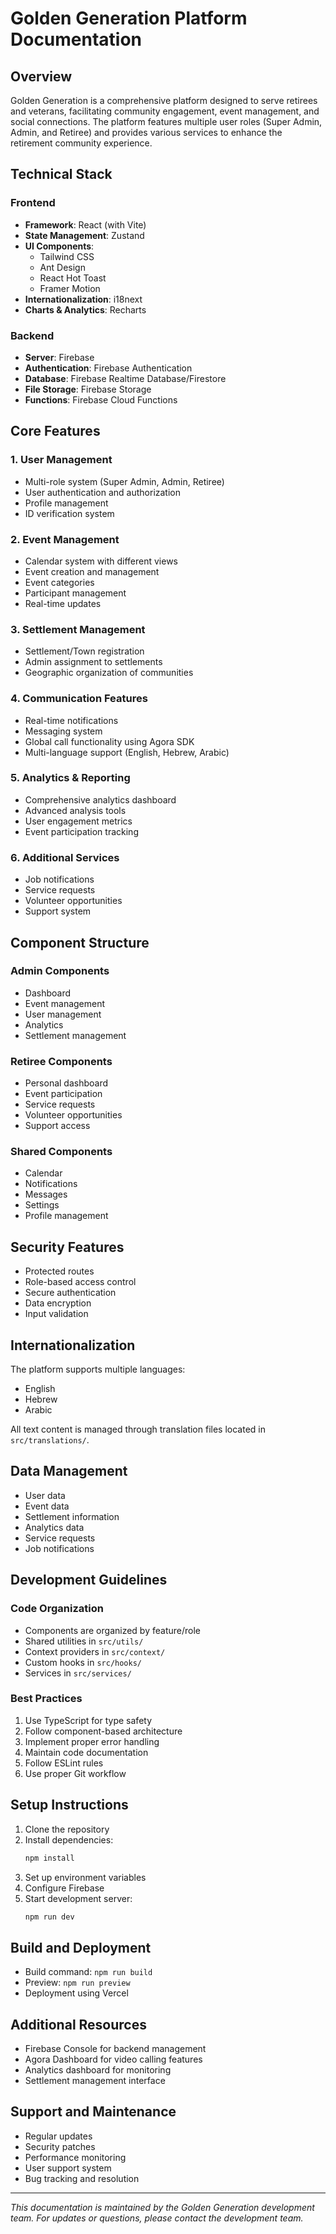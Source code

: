 # Golden Generation Platform Documentation

## Overview
Golden Generation is a comprehensive platform designed to serve retirees and veterans, facilitating community engagement, event management, and social connections. The platform features multiple user roles (Super Admin, Admin, and Retiree) and provides various services to enhance the retirement community experience.

## Technical Stack

### Frontend
- **Framework**: React (with Vite)
- **State Management**: Zustand
- **UI Components**: 
  - Tailwind CSS
  - Ant Design
  - React Hot Toast
  - Framer Motion
- **Internationalization**: i18next
- **Charts & Analytics**: Recharts

### Backend
- **Server**: Firebase
- **Authentication**: Firebase Authentication
- **Database**: Firebase Realtime Database/Firestore
- **File Storage**: Firebase Storage
- **Functions**: Firebase Cloud Functions

## Core Features

### 1. User Management
- Multi-role system (Super Admin, Admin, Retiree)
- User authentication and authorization
- Profile management
- ID verification system

### 2. Event Management
- Calendar system with different views
- Event creation and management
- Event categories
- Participant management
- Real-time updates

### 3. Settlement Management
- Settlement/Town registration
- Admin assignment to settlements
- Geographic organization of communities

### 4. Communication Features
- Real-time notifications
- Messaging system
- Global call functionality using Agora SDK
- Multi-language support (English, Hebrew, Arabic)

### 5. Analytics & Reporting
- Comprehensive analytics dashboard
- Advanced analysis tools
- User engagement metrics
- Event participation tracking

### 6. Additional Services
- Job notifications
- Service requests
- Volunteer opportunities
- Support system

## Component Structure

### Admin Components
- Dashboard
- Event management
- User management
- Analytics
- Settlement management

### Retiree Components
- Personal dashboard
- Event participation
- Service requests
- Volunteer opportunities
- Support access

### Shared Components
- Calendar
- Notifications
- Messages
- Settings
- Profile management

## Security Features
- Protected routes
- Role-based access control
- Secure authentication
- Data encryption
- Input validation

## Internationalization
The platform supports multiple languages:
- English
- Hebrew
- Arabic

All text content is managed through translation files located in `src/translations/`.

## Data Management
- User data
- Event data
- Settlement information
- Analytics data
- Service requests
- Job notifications

## Development Guidelines

### Code Organization
- Components are organized by feature/role
- Shared utilities in `src/utils/`
- Context providers in `src/context/`
- Custom hooks in `src/hooks/`
- Services in `src/services/`

### Best Practices
1. Use TypeScript for type safety
2. Follow component-based architecture
3. Implement proper error handling
4. Maintain code documentation
5. Follow ESLint rules
6. Use proper Git workflow

## Setup Instructions

1. Clone the repository
2. Install dependencies:
   ```bash
   npm install
   ```
3. Set up environment variables
4. Configure Firebase
5. Start development server:
   ```bash
   npm run dev
   ```

## Build and Deployment
- Build command: `npm run build`
- Preview: `npm run preview`
- Deployment using Vercel

## Additional Resources
- Firebase Console for backend management
- Agora Dashboard for video calling features
- Analytics dashboard for monitoring
- Settlement management interface

## Support and Maintenance
- Regular updates
- Security patches
- Performance monitoring
- User support system
- Bug tracking and resolution

---

*This documentation is maintained by the Golden Generation development team. For updates or questions, please contact the development team.* 